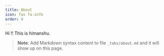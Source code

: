 ```yaml
---
title: About
icon: fas fa-info
order: 4
---
```


Hi !! This is himanshu.


> **Note**: Add Markdown syntax content to file `_tabs/about.md` and it will show up on this page.
